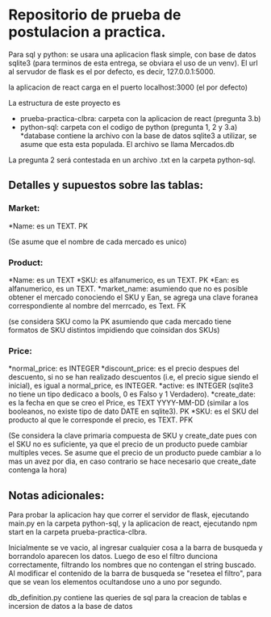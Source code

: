 # Repositorio de prueba de postulacion a practica.

Para sql y python: se usara una aplicacion flask simple, con base de datos sqlite3 (para terminos de esta entrega, se obviara el uso de un venv). El url al servudor de flask es el por defecto, es decir, 127.0.0.1:5000.

la aplicacion de react carga en el puerto localhost:3000 (el por defecto)

La estructura de este proyecto es

- prueba-practica-clbra: carpeta con la aplicacion de react (pregunta 3.b)
- python-sql: carpeta con el codigo de python (pregunta 1, 2 y 3.a)
  \*database contiene la archivo con la base de datos sqlite3 a utilizar, se asume que esta esta populada. El archivo se llama Mercados.db

La pregunta 2 será contestada en un archivo .txt en la carpeta python-sql.

## Detalles y supuestos sobre las tablas:

### Market:

\*Name: es un TEXT. PK

(Se asume que el nombre de cada mercado es unico)

### Product:

*Name: es un TEXT
*SKU: es alfanumerico, es un TEXT. PK
*Ean: es alfanumerico, es un TEXT.
*market_name: asumiendo que no es posible obtener el mercado conociendo el SKU y Ean, se agrega una clave foranea correspondiente al nombre del merrcado, es Text. FK

(se considera SKU como la PK asumiendo que cada mercado tiene formatos de SKU distintos impidiendo que coinsidan dos SKUs)

### Price:

*normal_price: es INTEGER
*discount_price: es el precio despues del descuento, si no se han realizado descuentos (i.e, el precio sigue siendo el inicial), es igual a normal_price, es INTEGER.
*active: es INTEGER (sqlite3 no tiene un tipo dedicaco a bools, 0 es Falso y 1 Verdadero).
*create_date: es la fecha en que se creo el Price, es TEXT YYYY-MM-DD (similar a los booleanos, no existe tipo de dato DATE en sqlite3). PK
\*SKU: es el SKU del producto al que le corresponde el precio, es TEXT. PFK

(Se considera la clave primaria compuesta de SKU y create_date pues con el SKU no es suficiente, ya que el precio de un producto puede cambiar multiples veces. Se asume que el precio de un producto puede cambiar a lo mas un avez por dia, en caso contrario se hace necesario que create_date contenga la hora)

## Notas adicionales:

Para probar la aplicacion hay que correr el servidor de flask, ejecutando main.py en la carpeta python-sql, y la aplicacion de react, ejecutando npm start en la carpeta prueba-practica-clbra.

Inicialmente se ve vacio, al ingresar cualquier cosa a la barra de busqueda y borrandolo aparecen los datos. Luego de eso el filtro dunciona correctamente, filtrando los nombres que no contengan el string buscado. Al modificar el contenido de la barra de busqueda se "resetea el filtro", para que se vean los elementos ocultandose uno a uno por segundo.

db_definition.py contiene las queries de sql para la creacion de tablas e incersion de datos a la base de datos
